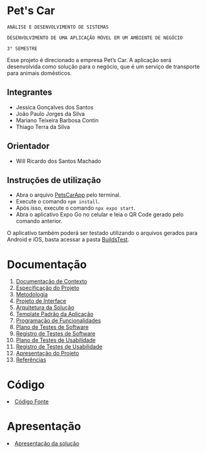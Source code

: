 # Pet's Car

`ANÁLISE E DESENVOLVIMENTO DE SISTEMAS`

`DESENVOLVIMENTO DE UMA APLICAÇÃO MÓVEL EM UM AMBIENTE DE NEGÓCIO`

`3° SEMESTRE`

Esse projeto é direcionado a empresa Pet’s Car. A aplicação será desenvolvida como solução para o negócio, que é um serviço de transporte para animais domésticos.

## Integrantes

* Jessica Gonçalves dos Santos
* João Paulo Jorges da Silva  
* Mariano Teixeira Barbosa Contin
* Thiago Terra da Silva

## Orientador

* Will Ricardo dos Santos Machado

## Instruções de utilização

- Abra o arquivo <a href="src/PetsCarApp">PetsCarApp</a> pelo terminal.
- Execute o comando `npm install`.
- Após isso, execute o comando `npx expo start`.
- Abra o aplicativo Expo Go no celular e leia o QR Code gerado pelo comando anterior.

O aplicativo também poderá ser testado utilizando o arquivos gerados para Android e iOS, basta acessar a pasta <a href="src/BuildsTest">BuildsTest</a>.

# Documentação

<ol>
<li><a href="docs/01-Documentação de Contexto.md"> Documentação de Contexto</a></li>
<li><a href="docs/02-Especificação do Projeto.md"> Especificação do Projeto</a></li>
<li><a href="docs/03-Metodologia.md"> Metodologia</a></li>
<li><a href="docs/04-Projeto de Interface.md"> Projeto de Interface</a></li>
<li><a href="docs/05-Arquitetura da Solução.md"> Arquitetura da Solução</a></li>
<li><a href="docs/06-Template Padrão da Aplicação.md"> Template Padrão da Aplicação</a></li>
<li><a href="docs/07-Programação de Funcionalidades.md"> Programação de Funcionalidades</a></li>
<li><a href="docs/08-Plano de Testes de Software.md"> Plano de Testes de Software</a></li>
<li><a href="docs/09-Registro de Testes de Software.md"> Registro de Testes de Software</a></li>
<li><a href="docs/10-Plano de Testes de Usabilidade.md"> Plano de Testes de Usabilidade</a></li>
<li><a href="docs/11-Registro de Testes de Usabilidade.md"> Registro de Testes de Usabilidade</a></li>
<li><a href="docs/12-Apresentação do Projeto.md"> Apresentação do Projeto</a></li>
<li><a href="docs/13-Referências.md"> Referências</a></li>
</ol>

# Código

<li><a href="src/README.md"> Código Fonte</a></li>

# Apresentação

<li><a href="presentation/README.md"> Apresentação da solução</a></li>
